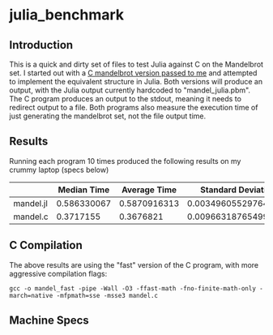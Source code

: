 # julia_benchmark

## Introduction
This is a quick and dirty set of files to test Julia against C on the Mandelbrot set.
I started out with a 
[C mandelbrot version passed to me](https://github.com/xscott/working/blob/master/excess0/mandel.c) 
and attempted to implement the 
equivalent structure in Julia. Both versions will produce an output, with the Julia 
output currently hardcoded to "mandel_julia.pbm". The C program produces an output to 
the stdout, meaning it needs to redirect output to a file. Both programs also measure 
the execution time of just generating the mandelbrot set, not the file output time.

## Results
Running each program 10 times produced the following results on my crummy laptop (specs below)

|            | Median Time | Average Time | Standard Deviation   |
|------------|-------------|--------------|----------------------|
|mandel.jl   | 0.586330067 | 0.5870916313 | 0.003496055297644133 |
|mandel.c    | 0.3717155   | 0.3676821    | 0.009663187654990225 |

## C Compilation

The above results are using the "fast" version of the C program, with more aggressive compilation flags:

    gcc -o mandel_fast -pipe -Wall -O3 -ffast-math -fno-finite-math-only -march=native -mfpmath=sse -msse3 mandel.c

## Machine Specs

